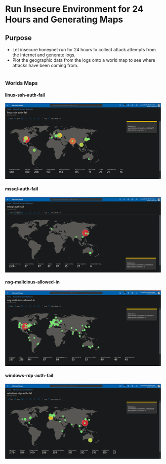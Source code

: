 # Run Insecure Environment for 24 Hours and Generating Maps

<h2>Purpose</h2>

- Let insecure honeynet run for 24 hours to collect attack attempts from the Internet and generate logs.
- Plot the geographic data from the logs onto a world map to see where attacks have been coming from.

#
<h3>Worlds Maps</h3>

<h4>linux-ssh-auth-fail</h4>
<img src="https://raw.githubusercontent.com/melisaaaaaaaaa-er/run-insecure-envi-for-24hrs-images/main/linux-ssh-auth-fail.png"/>

<h4>mssql-auth-fail</h4>
<img src="https://raw.githubusercontent.com/melisaaaaaaaaa-er/run-insecure-envi-for-24hrs-images/main/mssql-auth-fail.png"/>

<h4>nsg-malicious-allowed-in</h4>
<img src="https://raw.githubusercontent.com/melisaaaaaaaaa-er/run-insecure-envi-for-24hrs-images/main/nsg-malicious-allowed-in.png"/>

<h4>windows-rdp-auth-fail</h4>
<img src="https://raw.githubusercontent.com/melisaaaaaaaaa-er/run-insecure-envi-for-24hrs-images/main/windows-rdp-auth-fail.png"/>

